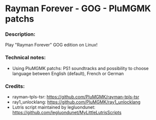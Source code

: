 # Rayman Forever - GOG - PluMGMK patchs

### Description:
Play "Rayman Forever" GOG edition on Linux!
### Technical notes:
- Using PluMGMK patchs: PS1 soundtracks and possibility to choose language between English (default), French or German
### Credits:
- rayman-tpls-tsr: https://github.com/PluMGMK/rayman-tpls-tsr
- ray1_unlocklang: https://github.com/PluMGMK/ray1_unlocklang
- Lutris script maintained by legluondunet: https://github.com/legluondunet/MyLittleLutrisScripts
